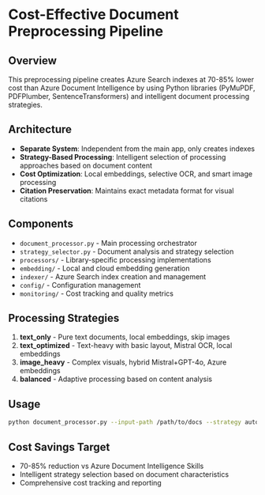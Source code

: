 # Cost-Effective Document Preprocessing Pipeline

## Overview
This preprocessing pipeline creates Azure Search indexes at 70-85% lower cost than Azure Document Intelligence by using Python libraries (PyMuPDF, PDFPlumber, SentenceTransformers) and intelligent document processing strategies.

## Architecture
- **Separate System**: Independent from the main app, only creates indexes
- **Strategy-Based Processing**: Intelligent selection of processing approaches based on document content
- **Cost Optimization**: Local embeddings, selective OCR, and smart image processing
- **Citation Preservation**: Maintains exact metadata format for visual citations

## Components
- `document_processor.py` - Main processing orchestrator
- `strategy_selector.py` - Document analysis and strategy selection
- `processors/` - Library-specific processing implementations
- `embedding/` - Local and cloud embedding generation
- `indexer/` - Azure Search index creation and management
- `config/` - Configuration management
- `monitoring/` - Cost tracking and quality metrics

## Processing Strategies
1. **text_only** - Pure text documents, local embeddings, skip images
2. **text_optimized** - Text-heavy with basic layout, Mistral OCR, local embeddings  
3. **image_heavy** - Complex visuals, hybrid Mistral+GPT-4o, Azure embeddings
4. **balanced** - Adaptive processing based on content analysis

## Usage
```bash
python document_processor.py --input-path /path/to/docs --strategy auto --output-index my-index
```

## Cost Savings Target
- 70-85% reduction vs Azure Document Intelligence Skills
- Intelligent strategy selection based on document characteristics
- Comprehensive cost tracking and reporting 